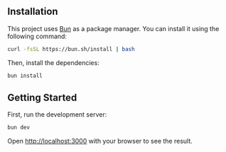 ## Installation

This project uses [Bun](https://bun.sh) as a package manager. You can install it using the following command:

```bash
curl -fsSL https://bun.sh/install | bash
```

Then, install the dependencies:

```bash
bun install
```

## Getting Started

First, run the development server:

```bash
bun dev
```

Open [http://localhost:3000](http://localhost:3000) with your browser to see the result.
